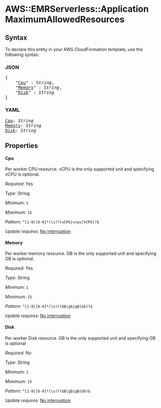 # AWS::EMRServerless::Application MaximumAllowedResources

## Syntax

To declare this entity in your AWS CloudFormation template, use the following syntax:

### JSON

<pre>
{
    "<a href="#cpu" title="Cpu">Cpu</a>" : <i>String</i>,
    "<a href="#memory" title="Memory">Memory</a>" : <i>String</i>,
    "<a href="#disk" title="Disk">Disk</a>" : <i>String</i>
}
</pre>

### YAML

<pre>
<a href="#cpu" title="Cpu">Cpu</a>: <i>String</i>
<a href="#memory" title="Memory">Memory</a>: <i>String</i>
<a href="#disk" title="Disk">Disk</a>: <i>String</i>
</pre>

## Properties

#### Cpu

Per worker CPU resource. vCPU is the only supported unit and specifying vCPU is optional.

_Required_: Yes

_Type_: String

_Minimum_: <code>1</code>

_Maximum_: <code>15</code>

_Pattern_: <code>^[1-9][0-9]*(\s)?(vCPU|vcpu|VCPU)?$</code>

_Update requires_: [No interruption](https://docs.aws.amazon.com/AWSCloudFormation/latest/UserGuide/using-cfn-updating-stacks-update-behaviors.html#update-no-interrupt)

#### Memory

Per worker memory resource. GB is the only supported unit and specifying GB is optional.

_Required_: Yes

_Type_: String

_Minimum_: <code>1</code>

_Maximum_: <code>15</code>

_Pattern_: <code>^[1-9][0-9]*(\s)?(GB|gb|gB|Gb)?$</code>

_Update requires_: [No interruption](https://docs.aws.amazon.com/AWSCloudFormation/latest/UserGuide/using-cfn-updating-stacks-update-behaviors.html#update-no-interrupt)

#### Disk

Per worker Disk resource. GB is the only supported unit and specifying GB is optional

_Required_: No

_Type_: String

_Minimum_: <code>1</code>

_Maximum_: <code>15</code>

_Pattern_: <code>^[1-9][0-9]*(\s)?(GB|gb|gB|Gb)$</code>

_Update requires_: [No interruption](https://docs.aws.amazon.com/AWSCloudFormation/latest/UserGuide/using-cfn-updating-stacks-update-behaviors.html#update-no-interrupt)
